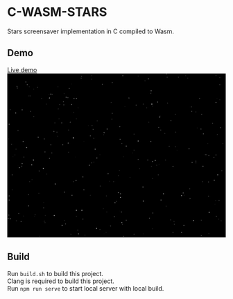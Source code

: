 # C-WASM-STARS
Stars screensaver implementation in C compiled to Wasm.

## Demo
[Live demo](https://vladislavpetyukevich.github.io/c-wasm-stars/)  
![Demo screenshot](./thumbnail.png)

## Build
Run `build.sh` to build this project.  
Clang is required to build this project.  
Run `npm run serve` to start local server with local build.  
